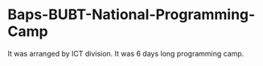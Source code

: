 # Baps-BUBT-National-Programming-Camp
It was arranged by ICT division. It was 6 days long programming camp.
